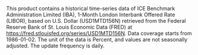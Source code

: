 This product contains a historical time-series data of ICE Benchmark Administration Limited (IBA), 1-Month London Interbank Offered Rate (LIBOR), based on U.S. Dollar (USD1MTD156N) retrieved from the Federal Reserve Bank of St. Louis Economic Data (FRED) at https://fred.stlouisfed.org/series/USD1MTD156N. Data coverage starts from 1986-01-02. The unit of the data is Percent, and values are not seasonally adjusted. The update frequency is daily.
